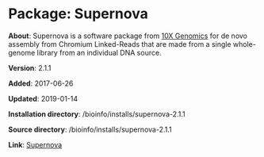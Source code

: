 # Package: Supernova

**About**: Supernova is a software package from [10X Genomics](https://www.10xgenomics.com/) for de novo assembly from 
Chromium Linked-Reads that are made from a single whole-genome library from an individual DNA source.

**Version**: 2.1.1

**Added**: 2017-06-26

**Updated**: 2019-01-14

**Installation directory**: /bioinfo/installs/supernova-2.1.1

**Source directory**: /bioinfo/installs/supernova-2.1.1

**Link**: [Supernova](https://support.10xgenomics.com/de-novo-assembly/software/overview/welcome)
